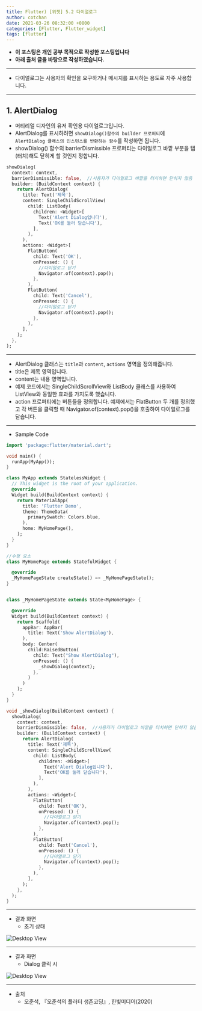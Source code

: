 ```yaml
---
title: Flutter) [위젯] 5.2 다이얼로그
author: cotchan
date: 2021-03-26 08:32:00 +0800
categories: [Flutter, Flutter_widget]
tags: [flutter]   
---
```


+ **이 포스팅은 개인 공부 목적으로 작성한 포스팅입니다**
+ **아래 출처 글을 바탕으로 작성하였습니다.**

---

+ 다이얼로그는 사용자의 확인을 요구하거나 메시지를 표시하는 용도로 자주 사용합니다.

---

## 1. AlertDialog

- 머티리얼 디자인의 유저 확인용 다이얼로그입니다.
- AlertDialog를 표시하려면 `showDialog()함수의 builder 프로퍼티`에 `AlertDialog 클래스의 인스턴스를 반환하는 함수`를 작성하면 됩니다.
- showDialog() 함수의 barrierDismissible 프로퍼티는 다이얼로그 바깥 부분을 탭(터치)해도 닫히게 할 것인지 정합니다.

```dart
showDialog(
  context: context,
  barrierDismissible: false,  //사용자가 다이얼로그 바깥을 터치하면 닫히지 않음
  builder: (BuildContext context) {
    return AlertDialog(
      title: Text('제목'),
      content: SingleChildScrollView(
        child: ListBody(
          children: <Widget>[
            Text('Alert Dialog입니다'),
            Text('OK를 눌러 닫습니다'),
          ],
        ),
      ),
      actions: <Widget>[
        FlatButton(
          child: Text('OK'),
          onPressed: () {
            //다이얼로그 닫기
            Navigator.of(context).pop();
          },
        ),
        FlatButton(
          child: Text('Cancel'),
          onPressed: () {
            //다이얼로그 닫기
            Navigator.of(context).pop();
          },
        ),
      ],
    );
  },
);
```

---

- AlertDialog 클래스는 `title`과 `content`, `actions` 영역을 정의해줍니다.
- title은 제목 영역입니다.
- content는 내용 영역입니다.
- 예제 코드에서는 SingleChildScrollView와 ListBody 클래스를 사용하여 ListView와 동일한 효과를 가지도록 했습니다.
- action 프로퍼티에는 버튼들을 정의합니다. 예제에서는 FlatButton 두 개를 정의했고 각 버튼을 클릭할 때 Navigator.of(context).pop()을 호출하여 다이얼로그를 닫습니다.


---

+ Sample Code

```dart
import 'package:flutter/material.dart';

void main() {
  runApp(MyApp());
}

class MyApp extends StatelessWidget {
  // This widget is the root of your application.
  @override
  Widget build(BuildContext context) {
    return MaterialApp(
      title: 'Flutter Demo',
      theme: ThemeData(
        primarySwatch: Colors.blue,
      ),
      home: MyHomePage(),
    );
  }
}

//수정 요소
class MyHomePage extends StatefulWidget {

  @override
  _MyHomePageState createState() => _MyHomePageState();
}


class _MyHomePageState extends State<MyHomePage> {

  @override
  Widget build(BuildContext context) {
    return Scaffold(
      appBar: AppBar(
        title: Text('Show AlertDialog'),
      ),
      body: Center(
        child:RaisedButton(
          child: Text("Show AlertDialog"),
          onPressed: () {
            _showDialog(context);
          },
        )
      )
    );
  }
}

void _showDialog(BuildContext context) {
  showDialog(
    context: context,
    barrierDismissible: false,  //사용자가 다이얼로그 바깥을 터치하면 닫히지 않음
    builder: (BuildContext context) {
      return AlertDialog(
        title: Text('제목'),
        content: SingleChildScrollView(
          child: ListBody(
            children: <Widget>[
              Text('Alert Dialog입니다'),
              Text('OK를 눌러 닫습니다'),
            ],
          ),
        ),
        actions: <Widget>[
          FlatButton(
            child: Text('OK'),
            onPressed: () {
              //다이얼로그 닫기
              Navigator.of(context).pop();
            },
          ),
          FlatButton(
            child: Text('Cancel'),
            onPressed: () {
              //다이얼로그 닫기
              Navigator.of(context).pop();
            },
          ),
        ],
      );
    },
  );
}
```

---

+ 결과 화면
  + 초기 상태

![Desktop View](/assets/img/post/flutter/2021-03-25-widget-31.png)

---

+ 결과 화면
  + Dialog 클릭 시

![Desktop View](/assets/img/post/flutter/2021-03-25-widget-32.png)

---

+ 출처
  + 오준석, 『오준석의 플러터 생존코딩』, 한빛미디어(2020)

